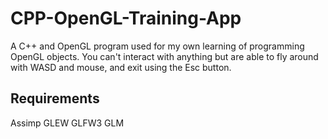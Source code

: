 # CPP-OpenGL-Training-App
 A C++ and OpenGL program used for my own learning of programming OpenGL objects. You can't interact with anything but are able to fly around with WASD and mouse, and exit using the Esc button. 

## Requirements
Assimp
GLEW
GLFW3
GLM
